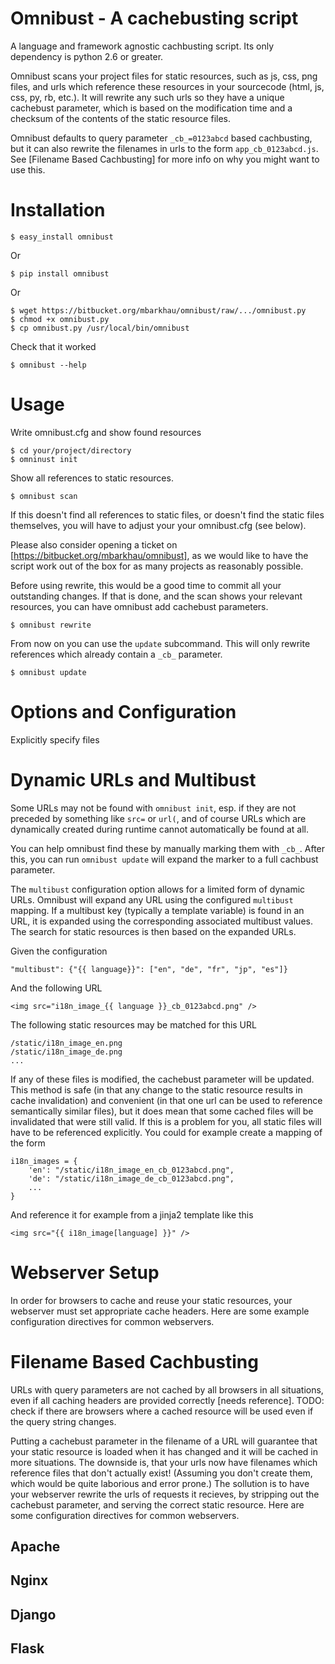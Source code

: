 Omnibust - A cachebusting script
================================

A language and framework agnostic cachbusting script. Its only dependency is
python 2.6 or greater.

Omnibust scans your project files for static resources, such as js, css, png
files, and urls which reference these resources in your sourcecode (html, js,
css, py, rb, etc.). It will rewrite any such urls so they have a unique
cachebust parameter, which is based on the modification time and a checksum
of the contents of the static resource files.

Omnibust defaults to query parameter `_cb_=0123abcd` based cachbusting, but it
can also rewrite the filenames in urls to the form  `app_cb_0123abcd.js`. See
[Filename Based Cachbusting] for more info on why you might want to use this.


Installation
============

    $ easy_install omnibust

Or

    $ pip install omnibust

Or

    $ wget https://bitbucket.org/mbarkhau/omnibust/raw/.../omnibust.py
    $ chmod +x omnibust.py
    $ cp omnibust.py /usr/local/bin/omnibust

Check that it worked
    
    $ omnibust --help

Usage
=====

Write omnibust.cfg and show found resources

    $ cd your/project/directory
    $ omninust init

Show all references to static resources.

    $ omnibust scan

If this doesn't find all references to static files, or doesn't find the static
files themselves, you will have to adjust your your omnibust.cfg (see below).

Please also consider opening a ticket on 
[https://bitbucket.org/mbarkhau/omnibust], as we would like to have the script
work out of the box for as many projects as reasonably possible.

Before using rewrite, this would be a good time to commit all your outstanding
changes. If that is done, and the scan shows your relevant resources, you can
have omnibust add cachebust parameters.

    $ omnibust rewrite

From now on you can use the `update` subcommand. This will only rewrite
references which already contain a `_cb_` parameter.

    $ omnibust update


Options and Configuration
=========================


Explicitly specify files


Dynamic URLs and Multibust
==========================

Some URLs may not be found with `omnibust init`, esp. if they are not preceded
by something like `src=` or `url(`, and of course URLs which are dynamically
created during runtime cannot automatically be found at all.

You can help omnibust find these by manually marking them with `_cb_`. After
this, you can run `omnibust update` will expand the marker to a full cachbust
parameter.

The `multibust` configuration option allows for a limited form of dynamic URLs.
Omnibust will expand any URL using the configured `multibust` mapping. If a
multibust key (typically a template variable) is found in an URL, it is 
expanded using the corresponding associated multibust values. The search for
static resources is then based on the expanded URLs.

Given the configuration

    "multibust": {"{{ language}}": ["en", "de", "fr", "jp", "es"]}

And the following URL

    <img src="i18n_image_{{ language }}_cb_0123abcd.png" />

The following static resources may be matched for this URL

    /static/i18n_image_en.png
    /static/i18n_image_de.png
    ...

If any of these files is modified, the cachebust parameter will be updated. 
This method is safe (in that any change to the static resource results in
cache invalidation) and convenient (in that one url can be used to reference
semantically similar files), but it does mean that some cached files will be
invalidated that were still valid. If this is a problem for you, all static
files will have to be referenced explicitly. You could for example create a
mapping of the form

    i18n_images = {
        'en': "/static/i18n_image_en_cb_0123abcd.png",
        'de': "/static/i18n_image_de_cb_0123abcd.png",
        ...
    }

And reference it for example from a jinja2 template like this

    <img src="{{ i18n_image[language] }}" />


Webserver Setup
===============

In order for browsers to cache and reuse your static resources, your webserver
must set appropriate cache headers. Here are some example configuration
directives for common webservers.


Filename Based Cachbusting
==========================

URLs with query parameters are not cached by all browsers in all situations,
even if all caching headers are provided correctly [needs reference]. TODO: 
check if there are browsers where a cached resource will be used even if the
query string changes.

Putting a cachebust parameter in the filename of a URL will guarantee that your
static resource is loaded when it has changed and it will be cached in more
situations. The downside is, that your urls now have filenames which reference
files that don't actually exist! (Assuming you don't create them, which would
be quite laborious and error prone.) The sollution is to have your webserver
rewrite the urls of requests it recieves, by stripping out the cachebust
parameter, and serving the correct static resource. Here are some
configuration directives for common webservers.


Apache
------

Nginx
-----

Django
------

Flask
-----
